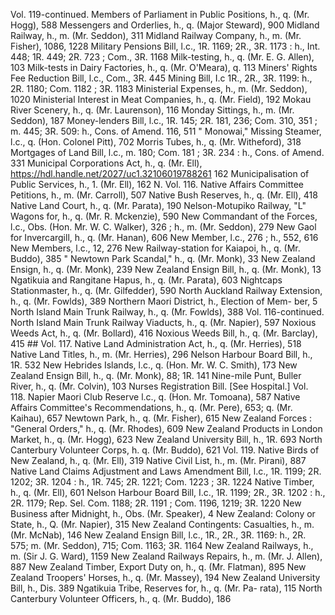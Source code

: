 Vol. 119-continued. Members of Parliament in Public Positions, h., q. (Mr. Hogg), 588 Messengers and Orderlies, h., q. (Major Steward), 900 Midland Railway, h., m. (Mr. Seddon), 311 Midland Railway Company, h., m. (Mr. Fisher), 1086, 1228 Military Pensions Bill, l.c., 1R. 1169; 2R., 3R. 1173 : h., Int. 448; 1R. 449; 2R. 723 ; Com., 3R. 1168 Milk-testing, h., q. (Mr. E. G. Allen), 103 Milk-tests in Dairy Factories, h., q. (Mr. O'Meara), q. 113 Miners' Rights Fee Reduction Bill, l.c., Com., 3R. 445 Mining Bill, I.c 1R., 2R., 3R. 1199: h., 2R. 1180; Com. 1182 ; 3R. 1183 Ministerial Expenses, h., m. (Mr. Seddon), 1020 Ministerial Interest in Meat Companies, h., q. (Mr. Field), 192 Mokau River Scenery, h., q. (Mr. Laurenson), 116 Monday Sittings, h., m. (Mr. Seddon), 187 Money-lenders Bill, l.c., 1R. 145; 2R. 181, 236; Com. 310, 351 ; m. 445; 3R. 509: h., Cons. of Amend. 116, 511 " Monowai," Missing Steamer, l.c., q. (Hon. Colonel Pitt), 702 Morris Tubes, h., q. (Mr. Witheford), 318 Mortgages of Land Bill, l.c., m. 180; Com. 181 ; 3R. 234 : h., Cons. of Amend. 331 Municipal Corporations Act, h., q. (Mr. Ell), https://hdl.handle.net/2027/uc1.32106019788261 162 Municipalisation of Public Services, h., 1. (Mr. Ell), 162 N. Vol. 116. Native Affairs Committee Petitions, h., m. (Mr. Carroll), 507 Native Bush Reserves, h., q. (Mr. Ell), 418 Native Land Court, h., q. (Mr. Parata), 190 Nelson-Motupiko Railway, "L" Wagons for, h., q. (Mr. R. Mckenzie), 590 New Commandant of the Forces, l.c., Obs. (Hon. Mr. W. C. Walker), 326 ; h., m. (Mr. Seddon), 279 New Gaol for Invercargill, h., q. (Mr. Hanan), 606 New Member, l.c., 276 ; h., 552, 616 New Members, l.c., 12, 276 New Railway-station for Kaiapoi, h., q. (Mr. Buddo), 385 " Newtown Park Scandal," h., q. (Mr. Monk), 33 New Zealand Ensign, h., q. (Mr. Monk), 239 New Zealand Ensign Bill, h., q. (Mr. Monk), 13 Ngatikuia and Rangitane Hapus, h., q. (Mr. Parata), 603 Nightcaps Stationmaster, h., q. (Mr. Gilfedder), 590 North Auckland Railway Extension, h., q. (Mr. Fowlds), 389 Northern Maori District, h., Election of Mem- ber, 5 North Island Main Trunk Railway, h., q. (Mr. Fowlds), 388 Vol. 116-continued. North Island Main Trunk Railway Viaducts, h., q. (Mr. Napier), 597 Noxious Weeds Act, h., q. (Mr. Bollard), 416 Noxious Weeds Bill, h., q. (Mr. Barclay), 415 ## Vol. 117. Native Land Administration Act, h., q. (Mr. Herries), 518 Native Land Titles, h., m. (Mr. Herries), 296 Nelson Harbour Board Bill, h., 1R. 532 New Hebrides Islands, l.c., q. (Hon. Mr. W. C. Smith), 173 New Zealand Ensign Bill, h., q. (Mr. Monk), 88; 1R. 141 Nine-mile Punt, Buller River, h., q. (Mr. Colvin), 103 Nurses Registration Bill. [See Hospital.] Vol. 118. Napier Maori Club Reserve l.c., q. (Hon. Mr. Tomoana), 587 Native Affairs Committee's Recommendations, h., q. (Mr. Pere), 653; q. (Mr. Kaihau), 657 Newtown Park, h., q. (Mr. Fisher), 615 New Zealand Forces : "General Orders," h., q. (Mr. Rhodes), 609 New Zealand Products in London Market, h., q. (Mr. Hogg), 623 New Zealand University Bill, h., 1R. 693 North Canterbury Volunteer Corps, h. q. (Mr. Buddo), 621 Vol. 119. Native Birds of New Zealand, h., q. (Mr. Ell), 319 Native Civil List, h., m. (Mr. Pirani), 887 Native Land Claims Adjustment and Laws Amendment Bill, l.c., 1R. 1199; 2R. 1202; 3R. 1204 : h., 1R. 745; 2R. 1221; Com. 1223 ; 3R. 1224 Native Timber, h., q. (Mr. Ell), 601 Nelson Harbour Board Bill, I.c., 1R. 1199; 2R., 3R. 1202 : h., 2R. 1179; Rep. Sel. Com. 1188; 2R. 1191 ; Com. 1196, 1219; 3R. 1220 New Business after Midnight, h., Obs. (Mr. Speaker), 4 New Zealand: Colony or State, h., Q. (Mr. Napier), 315 New Zealand Contingents: Casualties, h., m. (Mr. McNab), 146 New Zealand Ensign Bill, l.c., 1R., 2R., 3R. 1169: h., 2R. 575; m. (Mr. Seddon), 715; Com. 1163; 3R. 1164 New Zealand Railways, h., m. (Sir J. G. Ward), 1159 New Zealand Railways Repairs, h., m. (Mr. J. Allen), 887 New Zealand Timber, Export Duty on, h., q. (Mr. Flatman), 895 New Zealand Troopers' Horses, h., q. (Mr. Massey), 194 New Zealand University Bill, h., Dis. 389 Ngatikuia Tribe, Reserves for, h., q. (Mr. Pa- rata), 115 North Canterbury Volunteer Officers, h., q. (Mr. Buddo), 186 
